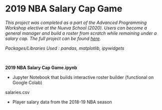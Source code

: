 # 2019 NBA Salary Cap Game

*This project was completed as a part of the Advanced Programming Workshop elective at the Nueva School (2020). Users can become a general manager and build a roster from scratch while remaining under a salary cap. The full project can be found [here](https://jeremydumalig.com/salary-cap-game/).*

*Packages/Libraries Used : pandas, matplotlib, ipywidgets*

<br>

**2019 NBA Salary Cap Game.ipynb**
* Jupyter Notebook that builds interactive roster builder (functional on Google Colab)

salaries.csv
* Player salary data from the 2018-19 NBA season
